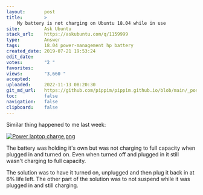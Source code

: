 ```yaml
---
layout:       post
title:        >
    My battery is not charging on Ubuntu 18.04 while in use
site:         Ask Ubuntu
stack_url:    https://askubuntu.com/q/1159999
type:         Answer
tags:         18.04 power-management hp battery
created_date: 2019-07-21 19:53:24
edit_date:    
votes:        "2 "
favorites:    
views:        "3,660 "
accepted:     
uploaded:     2022-11-13 08:20:30
git_md_url:   https://github.com/pippim/pippim.github.io/blob/main/_posts/2019/2019-07-21-My-battery-is-not-charging-on-Ubuntu-18.04-while-in-use.md
toc:          false
navigation:   false
clipboard:    false
---
```


Similar thing happened to me last week:

[![Power laptop charge.png][1]][1]

The battery was holding it's own but was not charging to full capacity when plugged in and turned on. Even when turned off and plugged in it still wasn't charging to full capacity.

The solution was to have it turned on, unplugged and then plug it back in at 6% life left. The other part of the solution was to not suspend while it was plugged in and still charging.

  [1]: https://i.stack.imgur.com/Cuq3h.png
